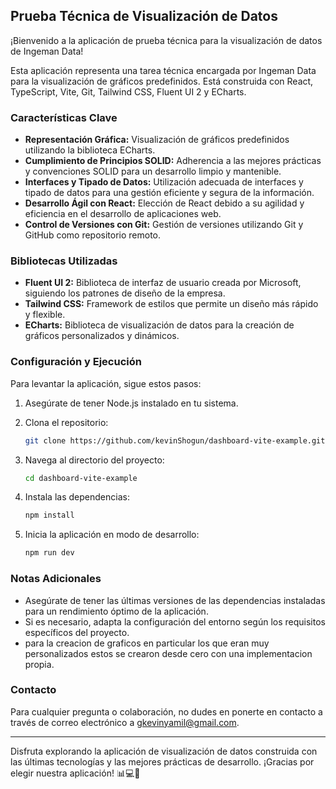 ## Prueba Técnica de Visualización de Datos

¡Bienvenido a la aplicación de prueba técnica para la visualización de datos de Ingeman Data!

Esta aplicación representa una tarea técnica encargada por Ingeman Data para la visualización de gráficos predefinidos. Está construida con React, TypeScript, Vite, Git, Tailwind CSS, Fluent UI 2 y ECharts.

### Características Clave

- **Representación Gráfica:** Visualización de gráficos predefinidos utilizando la biblioteca ECharts.
- **Cumplimiento de Principios SOLID:** Adherencia a las mejores prácticas y convenciones SOLID para un desarrollo limpio y mantenible.
- **Interfaces y Tipado de Datos:** Utilización adecuada de interfaces y tipado de datos para una gestión eficiente y segura de la información.
- **Desarrollo Ágil con React:** Elección de React debido a su agilidad y eficiencia en el desarrollo de aplicaciones web.
- **Control de Versiones con Git:** Gestión de versiones utilizando Git y GitHub como repositorio remoto.

### Bibliotecas Utilizadas

- **Fluent UI 2:** Biblioteca de interfaz de usuario creada por Microsoft, siguiendo los patrones de diseño de la empresa.
- **Tailwind CSS:** Framework de estilos que permite un diseño más rápido y flexible.
- **ECharts:** Biblioteca de visualización de datos para la creación de gráficos personalizados y dinámicos.

### Configuración y Ejecución

Para levantar la aplicación, sigue estos pasos:

1. Asegúrate de tener Node.js instalado en tu sistema.
2. Clona el repositorio:

   ```bash
   git clone https://github.com/kevinShogun/dashboard-vite-example.git
   ```

3. Navega al directorio del proyecto:

   ```bash
   cd dashboard-vite-example
   ```

4. Instala las dependencias:

   ```bash
   npm install
   ```

5. Inicia la aplicación en modo de desarrollo:

   ```bash
   npm run dev
   ```

### Notas Adicionales

- Asegúrate de tener las últimas versiones de las dependencias instaladas para un rendimiento óptimo de la aplicación.
- Si es necesario, adapta la configuración del entorno según los requisitos específicos del proyecto.
- para la creacion de graficos en particular los que eran muy personalizados estos se crearon desde cero con una implementacion propia.

### Contacto

Para cualquier pregunta o colaboración, no dudes en ponerte en contacto a través de correo electrónico a [gkevinyamil@gmail.com](mailto:gkevinyamil@gmail.com).

---

Disfruta explorando la aplicación de visualización de datos construida con las últimas tecnologías y las mejores prácticas de desarrollo. ¡Gracias por elegir nuestra aplicación! 📊💻🚀